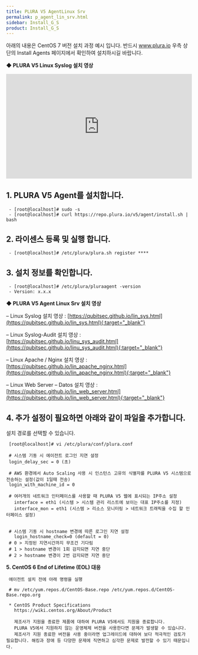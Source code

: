```yaml
---
title: PLURA V5 AgentLinux Srv
permalink: p_agent_lin_srv.html
sidebar: Install_G_S
product: Install_G_S
---
```




아래의 내용은 CentOS 7 버전 설치 과정 예시 입니다.
반드시 www.plura.io 우측 상단의 Install Agents 페이지에서 확인하여 설치하시길 바랍니다.


__◆ PLURA V5 Linux Syslog 설치 영상__

<style>.embed-container { position: relative; padding-bottom: 56.25%; height: 0; overflow: hidden; max-width: 100%; } .embed-container iframe, .embed-container object, .embed-container embed { position: absolute; top: 0; left: 0; width: 100%; height: 100%; }</style><div class='embed-container'><iframe src='https://www.youtube.com/embed/TW7_NF1gF9g' frameborder='0' allowfullscreen></iframe></div>



## 1. PLURA V5 Agent를 설치합니다.


     - [root@localhost]# sudo -s
     - [root@localhost]# curl https://repo.plura.io/v5/agent/install.sh | bash

## 2. 라이센스 등록 및 실행 합니다.

     - [root@localhost]# /etc/plura/plura.sh register ****


## 3. 설치 정보를 확인합니다.

     - [root@localhost]# /etc/plura/pluraagent -version
     - Version: x.x.x


__◆ PLURA V5 Agent Linux Srv 설치 영상__

– Linux Syslog 설치 영상 : [https://qubitsec.github.io/lin_sys.html](https://qubitsec.github.io/lin_sys.html){:target="_blank"}

– Linux Syslog-Audit 설치 영상 : [https://qubitsec.github.io/linu_sys_audit.html](https://qubitsec.github.io/linu_sys_audit.html){:target="_blank"}

– Linux Apache / Nginx 설치 영상 : [https://qubitsec.github.io/lin_apache_nginx.html](https://qubitsec.github.io/lin_apache_nginx.html){:target="_blank"}

– Linux Web Server – Datos 설치 영상 : [https://qubitsec.github.io/lin_web_server.html](https://qubitsec.github.io/lin_web_server.html){:target="_blank"}




## 4. 추가 설정이 필요하면 아래와 같이 파일을 추가합니다.


설치 경로를 선택할 수 있습니다.


     [root@localhost]# vi /etc/plura/conf/plura.conf

     # 시스템 기동 시 에이전트 로그인 지연 설정
     login_delay_sec = 0 (초)

     # AWS 환경에서 Auto Scaling 사용 시 인스턴스 고유의 식별자를 PLURA V5 시스템으로 전송하는 설정(값이 1일때 전송)
     login_with_machine_id = 0

     # 여러개의 네트워크 인터페이스를 사용할 때 PLURA V5 웹에 표시되는 IP주소 설정
       interface = eth1 (시스템 > 시스템 관리 리스트에 보이는 대표 IP주소를 지정)
       interface_mon = eth1 (시스템 > 리소스 모니터링 > 네트워크 트래픽을 수집 할 인터페이스 설정)


     # 시스템 기동 시 hostname 변경에 따른 로그인 지연 설정
       login_hostname_check=0 (default = 0)
     # 0 > 지정된 지연시간까지 무조건 기다림
     # 1 > hostname 변경이 1회 감지되면 지연 중단
     # 2 > hostname 변경이 2번 감지되면 지연 중단




__5. CentOS 6 End of Lifetime (EOL) 대응__

     에이전트 설치 전에 아래 명령을 실행

     # mv /etc/yum.repos.d/CentOS-Base.repo /etc/yum.repos.d/CentOS-Base.repo.org

     * CentOS Product Specifications
       https://wiki.centos.org/About/Product

       제조사가 지원을 종료한 제품에 대하여 PLURA V5에서도 지원을 종료합니다.
       PLURA V5에서 지원하지 않는 운영체제 버전을 사용한다면 문제가 발생할 수 있습니다.
       제조사가 지원 종료한 버전을 사용 중이라면 업그레이드에 대하여 보다 적극적인 검토가 필요합니다. 해킹과 장애 등 다양한 문제에 직면하고 심각한 문제로 발전할 수 있기 때문입니다.
